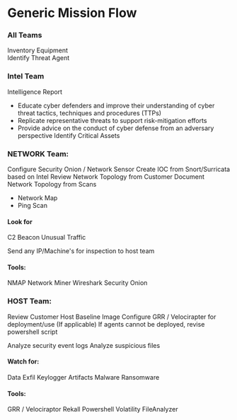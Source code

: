 # Generic Mission Flow

### All Teams
Inventory Equipment <br>
Identify Threat Agent

### Intel Team
Intelligence Report
- Educate cyber defenders and improve their understanding of cyber threat tactics, techniques and procedures (TTPs)
- Replicate representative threats to support risk-mitigation efforts
- Provide advice on the conduct of cyber defense from an adversary perspective
Identify Critical Assets


### NETWORK Team:
Configure Security Onion / Network Sensor
Create IOC from Snort/Surricata based on Intel
Review Network Topology from Customer
Document Network Topology from Scans
- Network Map
- Ping Scan

#### Look for
C2
Beacon
Unusual Traffic

Send any IP/Machine's for inspection to host team

#### Tools:
NMAP
Network Miner
Wireshark
Security Onion


### HOST Team:
Review Customer Host Baseline Image
Configure GRR / Velocirapter for deployment/use (If applicable)
If agents cannot be deployed, revise powershell script

Analyze security event logs
Analyze suspicious files

#### Watch for:
Data Exfil
Keylogger Artifacts
Malware
Ransomware

#### Tools:
GRR / Velociraptor
Rekall
Powershell
Volatility
FileAnalyzer
